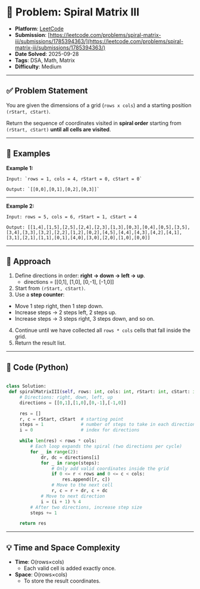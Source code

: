 # 🧲 Problem: Spiral Matrix III

- **Platform**: [LeetCode](https://leetcode.com/problems/spiral-matrix-iii/description/)
- **Submission**: [https://leetcode.com/problems/spiral-matrix-iii/submissions/1785394363/](https://leetcode.com/problems/spiral-matrix-iii/submissions/1785394363/)
- **Date Solved**: 2025-09-28
- **Tags**: DSA, Math, Matrix
- **Difficulty**: Medium

---

## ✅ Problem Statement
You are given the dimensions of a grid (`rows x cols`) and a starting position `(rStart, cStart)`.  

Return the sequence of coordinates visited in **spiral order** starting from `(rStart, cStart)` **until all cells are visited**.

---

## 🔹 Examples
**Example 1:** 
```text 
Input: `rows = 1, cols = 4, rStart = 0, cStart = 0`  

Output: `[[0,0],[0,1],[0,2],[0,3]]`
```
---

**Example 2:** 
```text 
Input: rows = 5, cols = 6, rStart = 1, cStart = 4

Output: [[1,4],[1,5],[2,5],[2,4],[2,3],[1,3],[0,3],[0,4],[0,5],[3,5],[3,4],[3,3],[3,2],[2,2],[1,2],[0,2],[4,5],[4,4],[4,3],[4,2],[4,1],[3,1],[2,1],[1,1],[0,1],[4,0],[3,0],[2,0],[1,0],[0,0]]

```
---

## 🔹 Approach

1. Define directions in order: **right → down → left → up**.  
   - directions = [[0,1], [1,0], [0,-1], [-1,0]]
2. Start from `(rStart, cStart)`.  
3. Use a **step counter**:
- Move 1 step right, then 1 step down.  
- Increase steps → 2 steps left, 2 steps up.  
- Increase steps → 3 steps right, 3 steps down, and so on.  
4. Continue until we have collected all `rows * cols` cells that fall inside the grid.  
5. Return the result list.

---

## 🔹 Code (Python)

```python

class Solution:
 def spiralMatrixIII(self, rows: int, cols: int, rStart: int, cStart: int) -> List[List[int]]:
     # Directions: right, down, left, up
     directions = [[0,1],[1,0],[0,-1],[-1,0]]

     res = []
     r, c = rStart, cStart  # starting point
     steps = 1              # number of steps to take in each direction
     i = 0                  # index for directions

     while len(res) < rows * cols:
         # Each loop expands the spiral (two directions per cycle)
         for _ in range(2):
             dr, dc = directions[i]
             for _ in range(steps):
                 # Only add valid coordinates inside the grid
                 if 0 <= r < rows and 0 <= c < cols:
                     res.append([r, c])
                 # Move to the next cell
                 r, c = r + dr, c + dc
             # Move to next direction
             i = (i + 1) % 4
         # After two directions, increase step size
         steps += 1

     return res
```

---

## 💡 Time and Space Complexity
- **Time**: O(rows×cols)
    - Each valid cell is added exactly once.
- **Space**: O(rows×cols)
    - To store the result coordinates.
